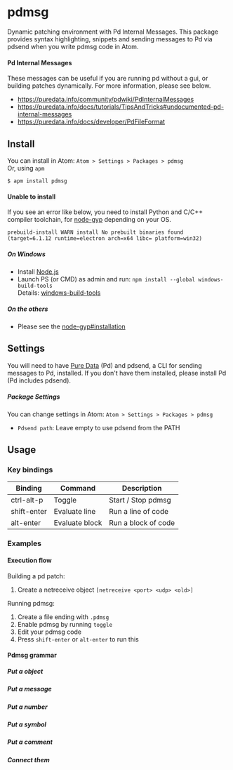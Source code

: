 # pdmsg
Dynamic patching environment with Pd Internal Messages. This package provides syntax highlighting, snippets and sending messages to Pd via pdsend when you write pdmsg code in Atom.

#### Pd Internal Messages
These messages can be useful if you are running pd without a gui, or building patches dynamically. For more information, please see below.
- <https://puredata.info/community/pdwiki/PdInternalMessages>
- <https://puredata.info/docs/tutorials/TipsAndTricks#undocumented-pd-internal-messages>
- <https://puredata.info/docs/developer/PdFileFormat>

## Install
You can install in Atom: `Atom > Settings > Packages > pdmsg`  
Or, using `apm`
```
$ apm install pdmsg
```

#### Unable to install
If you see an error like below, you need to install Python and C/C++ compiler toolchain, for [node-gyp](https://github.com/nodejs/node-gyp) depending on your OS.
```
prebuild-install WARN install No prebuilt binaries found (target=6.1.12 runtime=electron arch=x64 libc= platform=win32)
```

##### On Windows
- Install [Node.js](https://nodejs.org/en/)
- Launch PS (or CMD) as admin and run: `npm install --global windows-build-tools`  
  Details: [windows-build-tools](https://github.com/felixrieseberg/windows-build-tools)

##### On the others
- Please see the [node-gyp#installation](https://github.com/nodejs/node-gyp#installation)

## Settings
You will need to have [Pure Data](https://puredata.info/downloads/pure-data) (Pd) and pdsend, a CLI for sending messages to Pd, installed. If you don't have them installed, please install Pd (Pd includes pdsend).  

##### Package Settings
You can change settings in Atom: `Atom > Settings > Packages > pdmsg`
- `Pdsend path`: Leave empty to use pdsend from the PATH

## Usage
### Key bindings
| Binding | Command | Description
| --- | --- | --- |
| ctrl-alt-p | Toggle | Start / Stop pdmsg |
| shift-enter | Evaluate line | Run a line of code |
| alt-enter | Evaluate block | Run a block of code |

### Examples
#### Execution flow
Building a pd patch:
1. Create a netreceive object `[netreceive <port> <udp> <old>]`

Running pdmsg:
1. Create a file ending with `.pdmsg`
1. Enable pdmsg by running `toggle`
1. Edit your pdmsg code
1. Press `shift-enter` or `alt-enter` to run this

#### Pdmsg grammar
##### Put a object
##### Put a message
##### Put a number
##### Put a symbol
##### Put a comment
##### Connect them